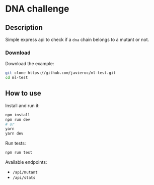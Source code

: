 # DNA challenge

## Description

Simple express api to check if a `dna` chain belongs to a mutant or not.

### Download

Download the example:

```bash
git clone https://github.com/javieroc/ml-test.git
cd ml-test
```

## How to use

Install and run it:

```bash
npm install
npm run dev
# or
yarn
yarn dev
```

Run tests:

```bash
npm run test
```

Available endpoints:

- `/api/mutant`
- `/api/stats`
